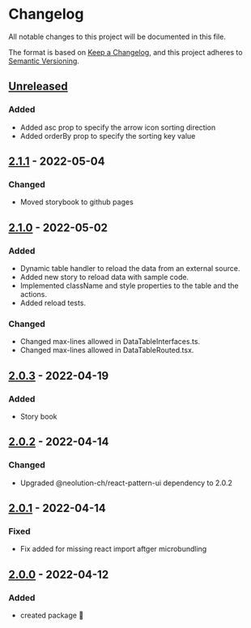 # Changelog

All notable changes to this project will be documented in this file.

The format is based on [Keep a Changelog](https://keepachangelog.com/en/1.0.0/),
and this project adheres to [Semantic Versioning](https://semver.org/spec/v2.0.0.html).

## [Unreleased]

### Added

- Added asc prop to specify the arrow icon sorting direction
- Added orderBy prop to specify the sorting key value

## [2.1.1] - 2022-05-04

### Changed

- Moved storybook to github pages

## [2.1.0] - 2022-05-02

### Added

- Dynamic table handler to reload the data from an external source.
- Added new story to reload data with sample code.
- Implemented className and style properties to the table and the actions.
- Added reload tests.

### Changed

- Changed max-lines allowed in DataTableInterfaces.ts.
- Changed max-lines allowed in DataTableRouted.tsx.

## [2.0.3] - 2022-04-19

### Added

- Story book

## [2.0.2] - 2022-04-14

### Changed

- Upgraded @neolution-ch/react-pattern-ui dependency to 2.0.2

## [2.0.1] - 2022-04-14

### Fixed

- Fix added for missing react import aftger microbundling

## [2.0.0] - 2022-04-12

### Added

- created package :tada:

[Unreleased]: https://github.com/neolution-ch/react-data-table/compare/2.1.1...HEAD

[2.1.1]: https://github.com/neolution-ch/react-data-table/compare/2.1.0...2.1.1

[2.1.0]: https://github.com/neolution-ch/react-data-table/compare/2.0.3...2.1.0

[2.0.3]: https://github.com/neolution-ch/react-data-table/compare/2.0.2...2.0.3

[2.0.2]: https://github.com/neolution-ch/react-data-table/compare/2.0.1...2.0.2

[2.0.1]: https://github.com/neolution-ch/react-data-table/compare/2.0.0...2.0.1

[2.0.0]: https://github.com/neolution-ch/react-data-table/compare/429b3a1c042143eeb0d4e3ec1a50e81faf33e384...2.0.0
